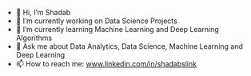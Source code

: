 - 👋 Hi, I’m Shadab
- 🔭 I’m currently working on Data Science Projects
- 🌱 I’m currently learning Machine Learning and Deep Learning Algorithms
- 💬 Ask me about Data Analytics, Data Science, Machine Learning and Deep Learning
- 📫 How to reach me: www.linkedin.com/in/shadabslink

<!---
shadabsgit/shadabsgit is a ✨ special ✨ repository because its `README.md` (this file) appears on your GitHub profile.
You can click the Preview link to take a look at your changes.
--->
